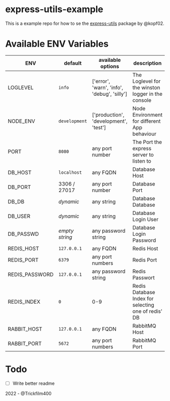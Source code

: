 # express-utils-example

This is a example repo for how to se the [express-utils](https://github.com/Kopf02/express-utils) package by @kopf02.


# Available ENV Variables
| ENV            | default        | available options                           | description                                         |
|----------------|----------------|---------------------------------------------|-----------------------------------------------------|
| LOGLEVEL       | `info`         | ['error', 'warn', 'info', 'debug', 'silly'] | The Loglevel for the winston logger in the console  |
| NODE_ENV       | `development`  | ['production', 'development', 'test']       | Node Environment for different App behaviour        |
| PORT           | `8080`         | any port number                             | The Port the express server to listen to            |
| DB_HOST        | `localhost`    | any FQDN                                    | Database Host                                       |
| DB_PORT        | 3306 / 27017   | any port number                             | Database Port                                       |
| DB_DB          | _dynamic_      | any string                                  | Database Database                                   |
| DB_USER        | _dynamic_      | any string                                  | Database Login User                                 |
| DB_PASSWD      | _empty string_ | any password string                         | Database Login Password                             |
| REDIS_HOST     | `127.0.0.1`    | any FQDN                                    | Redis Host                                          |
| REDIS_PORT     | `6379`         | any port numbers                            | Redis Port                                          |
| REDIS_PASSWORD | `127.0.0.1`    | any password string                         | Redis Passwort                                      |
| REDIS_INDEX    | `0`            | 0-9                                         | Redis Database Index for selecting one of redis' DB |
| RABBIT_HOST    | `127.0.0.1`    | any FQDN                                    | RabbitMQ Host                                       |
| RABBIT_PORT    | `5672`         | any port numbers                            | RabbitMQ Port                                       |


# Todo
- [ ] Write better readme


2022 - @Trickfilm400
